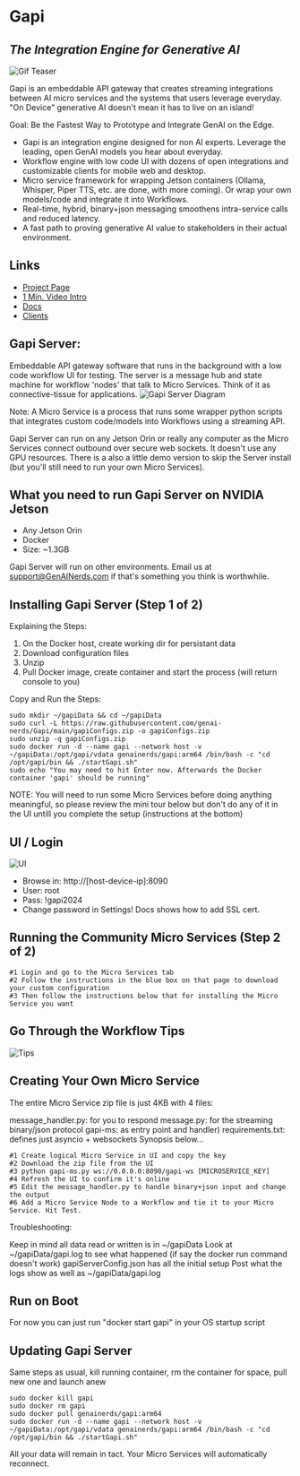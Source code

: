 # Gapi
## _The Integration Engine for Generative AI_

![Gif Teaser](https://genainerds.com/assets/img/GapiGIF.gif)

Gapi is an embeddable API gateway that creates streaming integrations between AI micro services and the systems that users leverage everyday. "On Device" generative AI doesn't mean it has to live on an island!

Goal: Be the Fastest Way to Prototype and Integrate GenAI on the Edge.
- Gapi is an integration engine designed for non AI experts. Leverage the leading, open GenAI models you hear about everyday.
- Workflow engine with low code UI with dozens of open integrations and customizable clients for mobile web and desktop.
- Micro service framework for wrapping Jetson containers (Ollama, Whisper, Piper TTS, etc. are done, with more coming). Or wrap your own models/code and integrate it into Workflows.
- Real-time, hybrid, binary+json messaging smoothens intra-service calls and reduced latency.
- A fast path to proving generative AI value to stakeholders in their actual environment.

## Links
- [Project Page](https://GenAINerds.com/#/Gapi)
- [1 Min. Video Intro](https://www.youtube.com/watch?si=8Bt47WdUtiTaSZQx&v=6u7_-O1PCt8&feature=youtu.be)
- [Docs](https://genainerds.com/#/Docs)
- [Clients](https://github.com/orgs/GenAI-Nerds/repositories)

## Gapi Server:
Embeddable API gateway software that runs in the background with a low code workflow UI for testing. The server is a message hub and state machine for workflow 'nodes' that talk to Micro Services. Think of it as connective-tissue for applications.
![Gapi Server Diagram](https://genainerds.com/assets/img/GapiDiagram3.png)

Note: A Micro Service is a process that runs some wrapper python scripts that integrates custom code/models into Workflows using a streaming API.

Gapi Server can run on any Jetson Orin or really any computer as the Micro Services connect outbound over secure web sockets. It doesn't use any GPU resources. There is a also a little demo version to skip the Server install (but you'll still need to run your own Micro Services).

## What you need to run Gapi Server on NVIDIA Jetson
- Any Jetson Orin
- Docker
- Size: ~1.3GB

Gapi Server will run on other environments. Email us at support@GenAINerds.com if that's something you think is worthwhile.

## Installing Gapi Server (Step 1 of 2)
Explaining the Steps:

1) On the Docker host, create working dir for persistant data
2) Download configuration files
3) Unzip
4) Pull Docker image, create container and start the process (will return console to you)

Copy and Run the Steps:
```
sudo mkdir ~/gapiData && cd ~/gapiData
sudo curl -L https://raw.githubusercontent.com/genai-nerds/Gapi/main/gapiConfigs.zip -o gapiConfigs.zip
sudo unzip -q gapiConfigs.zip
sudo docker run -d --name gapi --network host -v ~/gapiData:/opt/gapi/vdata genainerds/gapi:arm64 /bin/bash -c "cd /opt/gapi/bin && ./startGapi.sh"
sudo echo "You may need to hit Enter now. Afterwards the Docker container 'gapi' should be running"
```

NOTE: You will need to run some Micro Services before doing anything meaningful, so please review the mini tour below but don't do any of it in the UI untill you complete the setup (instructions at the bottom)

## UI / Login
![UI](https://genainerds.com/assets/img/gapi-hero.png)
- Browse in: http://[host-device-ip]:8090
- User: root
- Pass: !gapi2024
- Change password in Settings! Docs shows how to add SSL cert.

## Running the Community Micro Services (Step 2 of 2)
```
#1 Login and go to the Micro Services tab
#2 Follow the instructions in the blue box on that page to download your custom configuration
#3 Then follow the instructions below that for installing the Micro Service you want
```
## Go Through the Workflow Tips
![Tips](https://genainerds.com/assets/img/WorkflowsHome.png)

## Creating Your Own Micro Service
The entire Micro Service zip file is just 4KB with 4 files:

message_handler.py: for you to respond
message.py: for the streaming binary/json protocol
gapi-ms: as entry point and handler)
requirements.txt: defines just asyncio + websockets
Synopsis below...
```
#1 Create logical Micro Service in UI and copy the key
#2 Download the zip file from the UI
#3 python gapi-ms.py ws://0.0.0.0:8090/gapi-ws [MICROSERVICE_KEY]
#4 Refresh the UI to confirm it's online
#5 Edit the message_handler.py to handle binary+json input and change the output
#6 Add a Micro Service Node to a Workflow and tie it to your Micro Service. Hit Test.
```

Troubleshooting:

Keep in mind all data read or written is in ~/gapiData
Look at ~/gapiData/gapi.log to see what happened (if say the docker run command doesn't work)
gapiServerConfig.json has all the initial setup
Post what the logs show as well as ~/gapiData/gapi.log

## Run on Boot
For now you can just run "docker start gapi" in your OS startup script

## Updating Gapi Server
Same steps as usual, kill running container, rm the container for space, pull new one and launch anew
```
sudo docker kill gapi
sudo docker rm gapi
sudo docker pull genainerds/gapi:arm64
sudo docker run -d --name gapi --network host -v ~/gapiData:/opt/gapi/vdata genainerds/gapi:arm64 /bin/bash -c "cd /opt/gapi/bin && ./startGapi.sh"
```
All your data will remain in tact. Your Micro Services will automatically reconnect.

